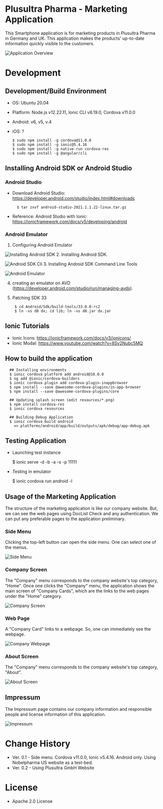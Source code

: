 # Plusultra Pharma - Marketing Application

This Smartphone application is for marketing products in Plusultra Pharma in Germany and UK. This application makes the products' up-to-date information quickly visible to the customers.

  ![Application Overview](img/ionic_mobile.png)


# Development
## Development/Build Environment

  * OS: Ubuntu 20.04
  * Platform: Node.js v12.22.11, Ionic CLI v6.19.0, Cordova v11.0.0
  * Android: v6, v5, v.4
  * iOS: ?


        $ sudo npm install -g cordova@11.0.0
        $ sudo npm install -g ionic@5.4.16
        $ sudo npm install -g native-run cordova-res
        $ sudo npm install -g @angular/cli


## Installing Android SDK or Android Studio
### Android Studio
* Download Android Studio: <https://developer.android.com/studio/index.html#downloads>

        $ tar zxvf android-studio-2021.1.1.22-linux.tar.gz

* Reference: Android Studio with Ionic: <https://ionicframework.com/docs/v5/developing/android>

### Android Emulator
1. Configuring Android Emulator

  ![Installing Android SDK](img/android_studio_sdk.jpg)
2. Installing Android SDK.
  
  ![Android SDK Cli](img/android_sdk_cli.jpg)
3. Installing Android SDK Command Line Tools

  ![Android Emulator](img/android_emulator.jpg)

4. creating an emulator on AVD (<https://developer.android.com/studio/run/managing-avds>).

5. Patching SDK 33

        $ cd Android/Sdk/build-tools/33.0.0-rc2
    	$ ln -vs d8 dx; cd lib; ln -vs d8.jar dx.jar

## Ionic Tutorials
* Ionic Icons: <https://ionicframework.com/docs/v3/ionicons/>
* Ionic Modal: <https://www.youtube.com/watch?v=8Sv2Nubc5MQ>

## How to build the application

      ## Installing environments
      $ ionic cordova platform add android@10.0.0
      $ ng add @ionic/cordova-builders
      $ ionic cordova plugin add cordova-plugin-inappbrowser
      $ npm install --save @awesome-cordova-plugins/in-app-browser
      $ npm install --save @awesome-cordova-plugins/core

      ## Updating splash screen (edit resources/*.png)
	  $ npm install cordova-res
	  $ ionic cordova resources

      ## Building Debug Application
      $ ionic cordova build android
        => platforms/android/app/build/outputs/apk/debug/app-debug.apk


## Testing Application

   * Launching test instance

        $ ionic serve -d -b -a -s -p 11111


   * Testing in emulator
     
    	$ ionic cordova run android -l



## Usage of the Marketing Application
The structure of the marketing application is like our company website. But, we can see the web pages using DocList Check and any authentication. We can put any preferable pages to the application preliminary.


### Side Menu
Clicking the top-left button can open the side menu. One can select one of the menus. 

  ![Side Menu](img/01_sidemenu.png)
  
### Company Screen
The "Company" menu corresponds to the company website's top category, "Home". Once one clicks the "Company" menu, the application shows the main screen of "Company Cards", which are the links to the web pages under the "Home" category.

  ![Company Screen](img/02_company.png)


### Web Page
A "Company Card" links to a webpage. So, one can immediately see the webpage.

  ![Company Webpage](img/04_page.png)
  
### About Screen
The "Company" menu corresponds to the company website's top category, "About".

  
  ![About Screen](img/03_about.png)
  
## Impressum
The Impressum page contains our company information and responsible people and license information of this application.

  ![Impressum](img/04_impressum.png)

# Change History
* Ver. 0.1 - Side menu. Cordova v11.0.0, Ionic v5.4.16. Android only. Using Nobelpharma US website as a test-bed.
* Ver. 0.2 - Using Plusultra GmbH Website

# License
 * Apache 2.0 License
